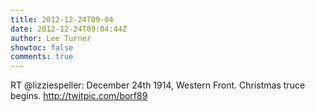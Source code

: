 ```yaml
---
title: 2012-12-24T09-04
date: 2012-12-24T09:04:44Z
author: Lee Turner
showtoc: false
comments: true
---
```


RT @lizziespeller: December 24th 1914, Western Front. Christmas truce begins. http://twitpic.com/borf89

